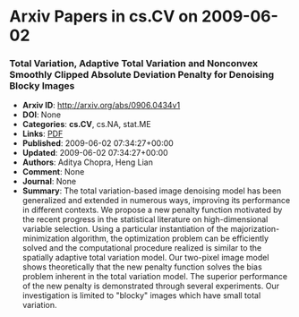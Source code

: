 # Arxiv Papers in cs.CV on 2009-06-02
### Total Variation, Adaptive Total Variation and Nonconvex Smoothly Clipped Absolute Deviation Penalty for Denoising Blocky Images
- **Arxiv ID**: http://arxiv.org/abs/0906.0434v1
- **DOI**: None
- **Categories**: **cs.CV**, cs.NA, stat.ME
- **Links**: [PDF](http://arxiv.org/pdf/0906.0434v1)
- **Published**: 2009-06-02 07:34:27+00:00
- **Updated**: 2009-06-02 07:34:27+00:00
- **Authors**: Aditya Chopra, Heng Lian
- **Comment**: None
- **Journal**: None
- **Summary**: The total variation-based image denoising model has been generalized and extended in numerous ways, improving its performance in different contexts. We propose a new penalty function motivated by the recent progress in the statistical literature on high-dimensional variable selection. Using a particular instantiation of the majorization-minimization algorithm, the optimization problem can be efficiently solved and the computational procedure realized is similar to the spatially adaptive total variation model. Our two-pixel image model shows theoretically that the new penalty function solves the bias problem inherent in the total variation model. The superior performance of the new penalty is demonstrated through several experiments. Our investigation is limited to "blocky" images which have small total variation.



